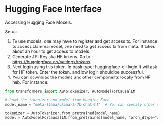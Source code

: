 # Hugging Face Interface

Accessing Hugging Face Models.

Setup.

1. To use models, one may have to register and get access to. For instance to access Llamma model, one need to get access to from meta. It takes about an hour to get access to models.
2. Generate API Key aka HF tokens. Go to : https://huggingface.co/settings/tokens
3. Next login using this token. In bash type:  huggingface-cli login
   It will ask for HF token. Enter the token. and low login should be successful.
4. You can download the models and other components locally from HF hub. For instance:


```python
from transformers import AutoTokenizer, AutoModelForCausalLM

# Load the tokenizer and model from Hugging Face
model_name = "meta-llama/Llama-2-7b-chat-hf"  # You can specify other versions here

tokenizer = AutoTokenizer.from_pretrained(model_name)
model = AutoModelForCausalLM.from_pretrained(model_name, torch_dtype="auto", device_map="auto")
```
